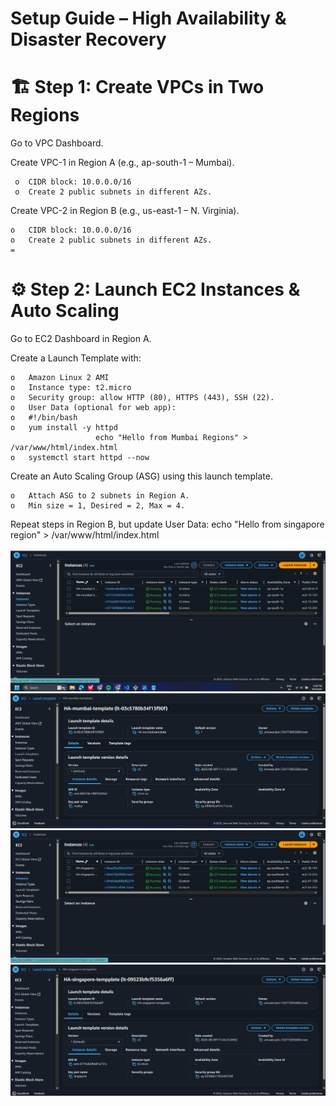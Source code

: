 Setup Guide – High Availability & Disaster Recovery
=

🏗️ Step 1: Create VPCs in Two Regions
=
Go to VPC Dashboard.

Create VPC-1 in Region A (e.g., ap-south-1 – Mumbai).

     o	CIDR block: 10.0.0.0/16
     o	Create 2 public subnets in different AZs.
Create VPC-2 in Region B (e.g., us-east-1 – N. Virginia).

    o	CIDR block: 10.0.0.0/16
    o	Create 2 public subnets in different AZs.
    =

 ⚙️ Step 2: Launch EC2 Instances & Auto Scaling
 =
Go to EC2 Dashboard in Region A.

Create a Launch Template with:

    o	Amazon Linux 2 AMI
    o	Instance type: t2.micro 
    o	Security group: allow HTTP (80), HTTPS (443), SSH (22).
    o	User Data (optional for web app):
    o	#!/bin/bash
    o	yum install -y httpd
                       echo "Hello from Mumbai Regions" > /var/www/html/index.html
    o	systemctl start httpd --now
Create an Auto Scaling Group (ASG) using this launch template.

    o	Attach ASG to 2 subnets in Region A.
    o	Min size = 1, Desired = 2, Max = 4.
Repeat steps in Region B, but update User Data: echo "Hello from singapore region" > /var/www/html/index.html
![image_alt](https://github.com/meghapawar177-droid/High-Availablity-and-Disaster-Recovery-Management-Project/blob/9235b934dfffa36d9f78647d725c4aad56def1c7/img/EC2-mumbai.png)
![image_alt](https://github.com/meghapawar177-droid/High-Availablity-and-Disaster-Recovery-Management-Project/blob/72ae5aa42b84dd80eba636b6abf1026d46de768d/img/lt.png)
![image_alt](https://github.com/meghapawar177-droid/High-Availablity-and-Disaster-Recovery-Management-Project/blob/1600131494add1e61ca86d75cae6d5576a92ec55/img/ec2-singapore.png)
![image_alt](https://github.com/meghapawar177-droid/High-Availablity-and-Disaster-Recovery-Management-Project/blob/9de00f51ca52d75fdfe5a355a3f4b362d59d0e57/img/slt.png)

